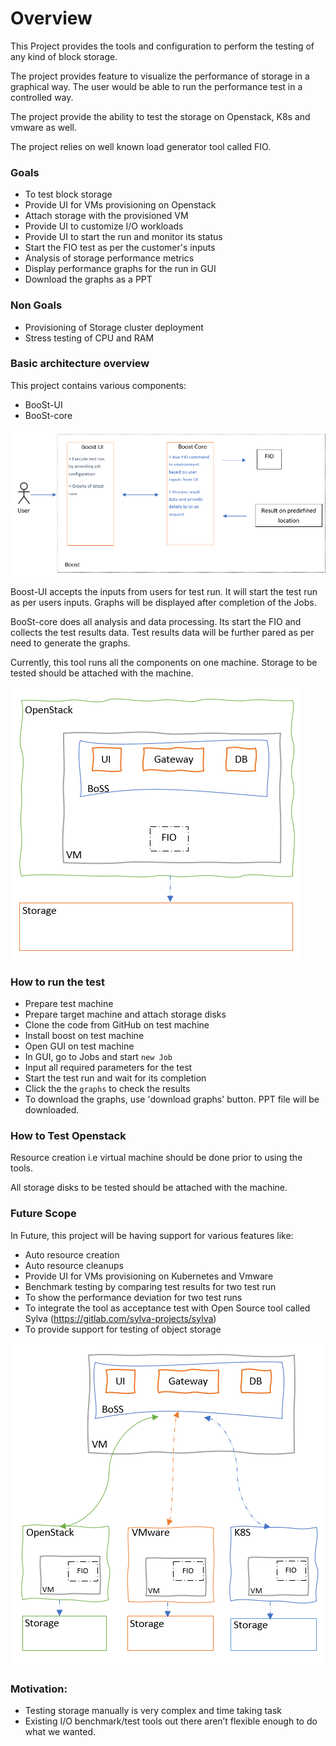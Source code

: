 # Overview

This Project provides the tools and configuration to perform the testing of any kind of block storage.

The project provides feature to visualize the performance of storage in a graphical way. The user would be able to run the performance test in a controlled way.

The project provide the ability to test the storage on Openstack, K8s and vmware as well.

The project relies on well known load generator tool called FIO.
### Goals

- To test block storage
- Provide UI for VMs provisioning on Openstack
- Attach storage with the provisioned VM
- Provide UI to customize I/O workloads
- Provide UI to start the run and monitor its status
- Start the FIO test as per the customer's inputs
- Analysis of storage performance metrics
- Display performance graphs for the run in GUI
- Download the graphs as a PPT

### Non Goals

- Provisioning of Storage cluster deployment
- Stress testing of CPU and RAM

### Basic architecture overview

This project contains various components:
- BooSt-UI
- BooSt-core

![Components Diagram](./Doc/img/../../img/ComponentsDesign.png)

Boost-UI accepts the inputs from users for test run. It will start the test run as per users inputs. Graphs will be displayed after completion of the Jobs.

BooSt-core does all analysis and data processing. Its start the FIO and collects the test results data. Test results data will be further pared as per need to generate the graphs.

Currently, this tool runs all the components on one machine. Storage to be tested should be attached with the machine.

![Architecture Design](./Doc/img/../../img/Architecture.png)

### How to run the test

- Prepare test machine
- Prepare target machine and attach storage disks
- Clone the code from GitHub on test machine
- Install boost on test machine
- Open GUI on test machine
- In GUI, go to Jobs and start `new Job`
- Input all required parameters for the test
- Start the test run and wait for its completion
- Click the the `graphs` to check the results
- To download the graphs, use 'download graphs' button. PPT file will be downloaded.

### How to Test Openstack
Resource creation i.e virtual machine should be done prior to using the tools.

All storage disks to be tested should be attached with the machine.

### Future Scope

In Future, this project will be having support for various features like:

- Auto resource creation
- Auto resource cleanups
- Provide UI for VMs provisioning on Kubernetes and Vmware
- Benchmark testing by comparing test results for two test run
- To show the performance deviation for two test runs
- To integrate the tool as acceptance test with Open Source tool called Sylva (https://gitlab.com/sylva-projects/sylva)
- To provide support for testing of object storage

![Architecture Design](./Doc/img/../../img/ArchitectureFuture.png)


### Motivation:

- Testing storage manually is very complex and time taking task
- Existing I/O benchmark/test tools out there aren’t flexible enough to do what we wanted.